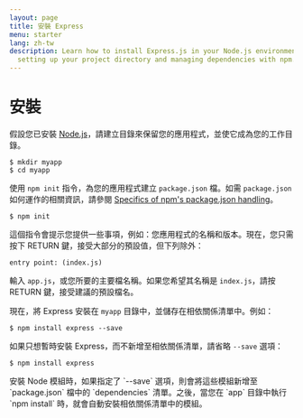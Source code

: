 ```yaml
---
layout: page
title: 安裝 Express
menu: starter
lang: zh-tw
description: Learn how to install Express.js in your Node.js environment, including
  setting up your project directory and managing dependencies with npm.
---
```


# 安裝

假設您已安裝 [Node.js](https://nodejs.org/)，請建立目錄來保留您的應用程式，並使它成為您的工作目錄。

```console
$ mkdir myapp
$ cd myapp
```

使用 `npm init` 指令，為您的應用程式建立 `package.json` 檔。如需 `package.json` 如何運作的相關資訊，請參閱 [Specifics of npm's package.json handling](https://docs.npmjs.com/files/package.json)。

```console
$ npm init
```

這個指令會提示您提供一些事項，例如：您應用程式的名稱和版本。現在，您只需按下 RETURN 鍵，接受大部分的預設值，但下列除外：

```console
entry point: (index.js)
```

輸入 `app.js`，或您所要的主要檔名稱。如果您希望其名稱是 `index.js`，請按 RETURN 鍵，接受建議的預設檔名。

現在，將 Express 安裝在 `myapp` 目錄中，並儲存在相依關係清單中。例如：


```console
$ npm install express --save
```

如果只想暫時安裝 Express，而不新增至相依關係清單，請省略 `--save` 選項：

```console
$ npm install express
```

<div class="doc-box doc-info" markdown="1">
安裝 Node 模組時，如果指定了 `--save` 選項，則會將這些模組新增至 `package.json` 檔中的 `dependencies` 清單。之後，當您在 `app` 目錄中執行 `npm install` 時，就會自動安裝相依關係清單中的模組。
</div>
